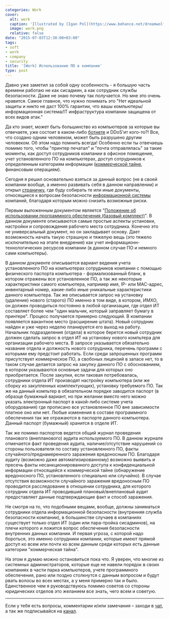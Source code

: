 ```yaml
---
categories: Work
cover:
  alt: work
  caption: 'Illustrated by [Igan Pol](https://www.behance.net/dreamwolf97d61e)'
  image: work.png
  relative: false
date: "2015-07-03T12:30:00+03:00"
tags:
- soft
- work
- company
- security
title: '[Work] Использование ПО в компании'
type: post
---
```


Давно уже заметил за собой одну особенность - я большую часть времени работаю не как сисадмин, а как сотрудник службы безопасности. Даже не знаю почему так получается. Но мне это очень нравится. Самое главное, что нужно понимать это "Нет идеальной защиты и никто не даст 100% гарантии, что вашы компьютеры/информационная система/IT инфраструктура компании защищена от всех видов атак."

Да кто знает, может быть большинство из компьютеров за которые вы отвечаете, уже состоит в каком-либо [ботнете](https://ru.wikipedia.org/wiki/%D0%91%D0%BE%D1%82%D0%BD%D0%B5%D1%82) и DDoS'ит кого-то?! Все, что создано одним человеком, может быть разрушено другим человеком. Об этом надо помнить всегда! Особенно если ты отвечаешь помимо того, чтобы "принтер печатал" и "почта отправлялась" за такие моменты, как доступ сотрудников компании в офисное помещение, учет установленного ПО на компьютерах, доступ сотрудников к определенным категориям информации ([коммерческой тайне](https://ru.wikipedia.org/wiki/%D0%9A%D0%BE%D0%BC%D0%BC%D0%B5%D1%80%D1%87%D0%B5%D1%81%D0%BA%D0%B0%D1%8F_%D1%82%D0%B0%D0%B9%D0%BD%D0%B0), финансовым операциям).

Сегодня я решил основательно взяться за данный вопрос (не в своей компании вообще, а именно развивать себя в данном направлении) и открыл [страничку](https://jtprog.ru/docs-it/), где буду собирать те или иные документы, относящиеся к вопросам безопасности [информационной системы](https://ru.wikipedia.org/wiki/%D0%98%D0%BD%D1%84%D0%BE%D1%80%D0%BC%D0%B0%D1%86%D0%B8%D0%BE%D0%BD%D0%BD%D0%B0%D1%8F_%D1%81%D0%B8%D1%81%D1%82%D0%B5%D0%BC%D0%B0) компаний, благодаря которым можно снизить возможные риски.

Первым выложенным документом является "[Положение об использовании программного обеспечения (базовый комплект)](https://docs.google.com/document/d/1Zw0IaXptN4tMkTCflRQUvDPtRwA4O_rmzwQZAb_muvs/edit?usp=sharing)". В данном документе описываются самые простые аспекты установки, настройки и сопровождения рабочего места сотрудника. Конечно это не универсальный документ, но он закладывает основу. Дает возможность начать такую страшную и тяжелую вещь (это тяжело исключительно на этапе внедрения) как учет информационн-технологических ресурсов компании (в данном случае ПО и немного сами компьютеры).

В данном документе описывается вариант ведения учета установленного ПО на компьютерах сотрудников компании с помощью физического паспорта компьютера - формализованный бланк, в котором отражены все установленное ПО, а так же некоторые характеристики самого компьютера, например имя, IP- или MAC-адрес, инвентарный номер, какие-либо иные уникальные характеристики данного компьютера. Так же описывается запрос на установку (удаление) нового (старого) ПО именно в том виде, в котором, ИМХО, он должен проводиться постоянно в любой организации, где отдел ИТ составляет более чем "один мальчик, который заправляет бумагу в принтере". Процесс получается примерно следующий. В компании появляется вакантное место (расширение штата). Новый сотрудник найден и уже через неделю планируется его выход на работу. Начальник подразделения (отдела) в которое берется новый сотрудник должен сделать запрос в отдел ИТ на установку нового компьтера для организации рабочего места. В запросе указывается обязательно название отдела и должность нового сотрудника, перечень программ с которыми ему предстоит работать. Если среди запрошенных программ присутствует коммерческое ПО, а свобоных лицензий в запасе нет, то в таком случае делается запрос на закупку данного ПО с обоснованием, в котором указываются основные задачи для которых оно приобретается. После закупки, если таковая потребовалась, сотрудники отдела ИТ производят настройку компьютера (или же сборку из закупленных комплектующих), установку требуемого ПО. Так же на данный компьтер в обязательном порядке заводится паспорт (в образце бумажный вариант, но при желании вместо него можно указать электронный паспорт в какой-либо системе учета оборудования) где прописано все установленное ПО вне зависимости платное оно или нет. Любые изменения в составе программного обеспечения так же отражаются в паспорте данного компьютера. Данный паспорт (бумажный) хранится в отделе ИТ.

Так же помимо паспортов ведется общий журнал проведения планового (внепланового) аудита используемого ПО. В данном журнале отмечается факт проведения аудита, наличие/отсутствие нарушений со стороны пользователя по составу установленного ПО, факты случайного/преднамеренного заражения вредоносным ПО. Благодаря аудиту (возможно даже автоматизированному) возможно выявить и пресечь факты несанкционированного доступа к конфиденциальной информации относящейся к коммерческой тайне (обнаружение вредоносного ПО, установленного специально или случайно). В случае отсутствия возможности случайного заражения вредоносным ПО проводится расследование в отношении сотрудника, для которого сотрудник отдела ИТ проводивший плановый/внеплановый аудит предоставляет данные подтверждающие факт и способ заражения.

Не смотря на то, что подобными вещами, вообще, должны заниматься сотрудники отдела информационной безопасности (внутренняя служба безопасности компании), в большинстве случаев в компаниях существует только отдел ИТ (один или пара-тройка сисадминов), на плечи которого и ложится вопрос обеспечения безопасности внутренних данных компании. И первая угроза, с которой надо бороться, это именно сотрудники компании, которые имеют прямой доступ ко всем или почти ко всем данным среди которых есть данные категории "коммерческая тайна".

На этом я думаю можно остановиться пока что. Я уверен, что многие из системных администраторов, которые еще не навели порядок в своих компаниях в части парка компьютеров, учете программного обеспечения, рано или поздно столкнутся с данным вопросом и будут рвать волосы во всех местах, а у меня примерно так и было. Единственное чем я руководствуюсь помимо советов со стороны юридических отделов это желанием все знать, чего всем и советую.

---
Если у тебя есть вопросы, комментарии и/или замечания – заходи в [чат](https://ttttt.me/jtprogru_chat), а так же подписывайся на [канал](https://ttttt.me/jtprogru_channel).
